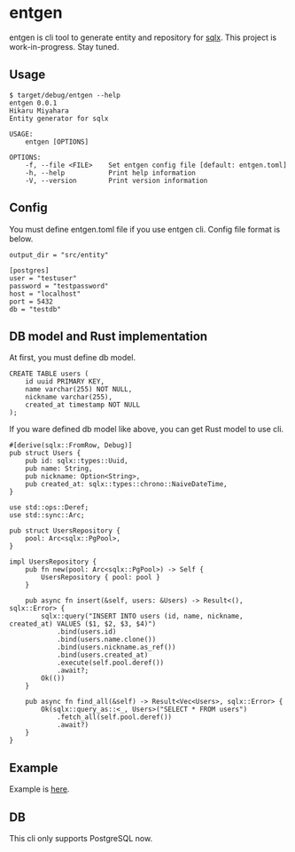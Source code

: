 # entgen

entgen is cli tool to generate entity and repository for [sqlx](https://github.com/launchbadge/sqlx). This project is work-in-progress. Stay tuned.

## Usage

```:bash
$ target/debug/entgen --help
entgen 0.0.1
Hikaru Miyahara
Entity generator for sqlx

USAGE:
    entgen [OPTIONS]

OPTIONS:
    -f, --file <FILE>    Set entgen config file [default: entgen.toml]
    -h, --help           Print help information
    -V, --version        Print version information
```

## Config

You must define entgen.toml file if you use entgen cli.
Config file format is below.

```:toml
output_dir = "src/entity"

[postgres]
user = "testuser"
password = "testpassword"
host = "localhost"
port = 5432
db = "testdb"
```

## DB model and Rust implementation

At first, you must define db model.

```:sql
CREATE TABLE users (
    id uuid PRIMARY KEY,
    name varchar(255) NOT NULL,
    nickname varchar(255),
    created_at timestamp NOT NULL
);
```

If you ware defined db model like above, you can get Rust model to use cli.

```:rs
#[derive(sqlx::FromRow, Debug)]
pub struct Users {
    pub id: sqlx::types::Uuid,
    pub name: String,
    pub nickname: Option<String>,
    pub created_at: sqlx::types::chrono::NaiveDateTime,
}

use std::ops::Deref;
use std::sync::Arc;

pub struct UsersRepository {
    pool: Arc<sqlx::PgPool>,
}

impl UsersRepository {
    pub fn new(pool: Arc<sqlx::PgPool>) -> Self {
        UsersRepository { pool: pool }
    }

    pub async fn insert(&self, users: &Users) -> Result<(), sqlx::Error> {
        sqlx::query("INSERT INTO users (id, name, nickname, created_at) VALUES ($1, $2, $3, $4)")
            .bind(users.id)
            .bind(users.name.clone())
            .bind(users.nickname.as_ref())
            .bind(users.created_at)
            .execute(self.pool.deref())
            .await?;
        Ok(())
    }

    pub async fn find_all(&self) -> Result<Vec<Users>, sqlx::Error> {
        Ok(sqlx::query_as::<_, Users>("SELECT * FROM users")
            .fetch_all(self.pool.deref())
            .await?)
    }
}
```

## Example

Example is [here](https://github.com/hikaru7719/entgen/tree/main/examples/sqlx-postgres).

## DB

This cli only supports PostgreSQL now.
